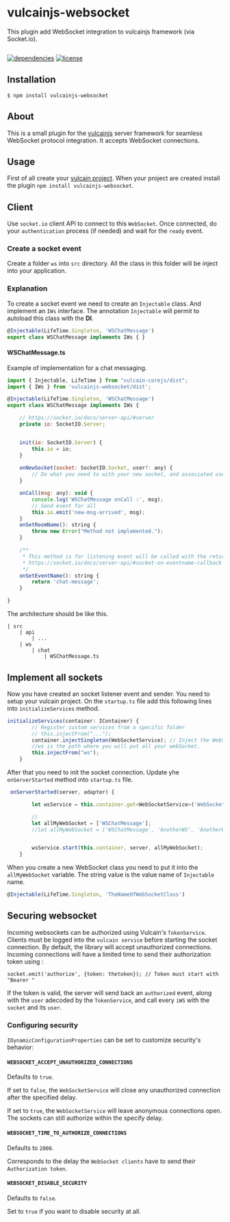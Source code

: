 # vulcainjs-websocket

This plugin add WebSocket integration to vulcainjs framework (via Socket.io). 

<p/>
<img src="https://nodei.co/npm/vulcainjs-websocket.png?downloads=true&stars=true" alt=""/>

<p/>

[![dependencies](https://img.shields.io/david/workfel/vulcainjs-websocket.svg)](https://www.npmjs.com/package/vulcainjs-websocket)
[![license](https://img.shields.io/npm/l/vulcainjs-websocket.svg)](https://www.npmjs.com/package/vulcainjs-websocket)

## Installation

```shell
$ npm install vulcainjs-websocket
```

## About
This is a small plugin for the [vulcainjs](http://www.vulcainjs.org/) server framework for seamless WebSocket protocol integration. It accepts WebSocket connections.

## Usage
First of all create your [vulcain project](http://www.vulcainjs.org/gettingStarted/).
When your project are created install the plugin `npm install vulcainjs-websocket`.

## Client
Use `socket.io` client API to connect to this `WebSocket`. 
Once connected, do your `authentication` process (if needed) and wait for the `ready` event.

### Create a socket event
Create a folder  `ws` into `src` directory. All the class in this folder will be inject into your application.

### Explanation
To create a socket event we need to create an `Injectable` class. And implement an `IWs` interface.
The annotation `Injectable` will permit to autoload this class with the **DI**.

```js
@Injectable(LifeTime.Singleton, 'WSChatMessage')
export class WSChatMessage implements IWs { }
```

#### WSChatMessage.ts
Example of implementation for a chat messaging.
```js
import { Injectable, LifeTime } from "vulcain-corejs/dist";
import { IWs } from 'vulcainjs-websocket/dist';

@Injectable(LifeTime.Singleton, 'WSChatMessage')
export class WSChatMessage implements IWs {

    // https://socket.io/docs/server-api/#server
    private io: SocketIO.Server;


    init(io: SocketIO.Server) {
        this.io = io;
    }
    
    onNewSocket(socket: SocketIO.Socket, user?: any) {
        // Do what you need to with your new socket, and associated user (if any)
    } 

    onCall(msg: any): void {
        console.log('WSChatMessage onCall :', msg);
        // Send event for all 
        this.io.emit('new-msg-arrived', msg);
    }
    onSetRoomName(): string {
        throw new Error("Method not implemented.");
    }

    /**
     * This method is for listening event will be called with the return string
     * https://socket.io/docs/server-api/#socket-on-eventname-callback
     */
    onSetEventName(): string {
        return 'chat-message';
    }

}

```

The architecture should be like this.
```
| src
    | api
        | ...
    | ws
        | chat
            | WSChatMessage.ts
```

## Implement all sockets
Now you have created an socket listener event and sender. You need to setup your vulcain project.
On the `startup.ts` file add this following lines into `initializeServices` method.

```js
initializeServices(container: IContainer) {
        // Register custom services from a specific folder
        // this.injectFrom("...");
        container.injectSingleton(WebSocketService); // Inject the WebSocketService
        //ws is the path where you will put all your webSocket.
        this.injectFrom("ws");
    }
```

After that you need to init the socket connection. Update yhe `onServerStarted` method into `startup.ts` file.
```js
 onServerStarted(server, adapter) {

        let wsService = this.container.get<WebSocketService>('WebSocketService');

        //
        let allMyWebSocket = ['WSChatMessage'];
        //let allMyWebSocket = ['WSChatMessage', 'AnotherWS', 'AnotherWS', ...];


        wsService.start(this.container, server, allMyWebSocket);
    }
```

When you create a new WebSocket class you need to put it into the `allMyWebSocket` variable. The string value is the value name of `Injectable` name.
```js
@Injectable(LifeTime.Singleton, 'TheNameOfWebSocketClass')
```

## Securing websocket
Incoming websockets can be authorized using Vulcain's `TokenService`. Clients must be logged into the `vulcain service`  before starting the socket connection. By default, the library will accept unauthorized connections. Incoming connections will have a limited time to send their authorization token using :
```
socket.emit('authorize', {token: thetoken}); // Token must start with "Bearer "
```
If the token is valid, the server will send back an `authorized` event, along with the `user` adecoded by the `TokenService`, and call every `iWS` with the `socket` and its `user`.

### Configuring security
`IDynamicConfigurationProperties` can be set to customize security's behavior:

#### `WEBSOCKET_ACCEPT_UNAUTHORIZED_CONNECTIONS`
Defaults to `true`. 

If set to `false`, the `WebSocketService` will close any unauthorized connection after the specified delay.

If set to `true`, the `WebSocketService` will leave anonymous connections open. The sockets can still authorize within the specify delay.

#### `WEBSOCKET_TIME_TO_AUTHORIZE_CONNECTIONS`
Defaults to `2000`. 

Corresponds to the delay the `WebSocket clients` have to send their `Authorization token`. 

#### `WEBSOCKET_DISABLE_SECURITY`
Defaults to `false`.

Set to `true` if you want to disable security at all.
